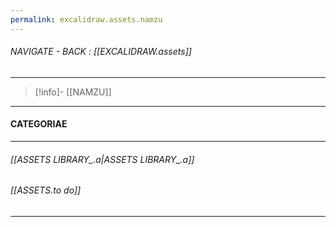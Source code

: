 ```yaml
---
permalink: excalidraw.assets.namzu
---
```


###### NAVIGATE - BACK :  [[EXCALIDRAW.assets]]
----
>[!info]- [[NAMZU]]
-----
#### CATEGORIAE
----
###### [[ASSETS LIBRARY_.a|ASSETS LIBRARY_.a]]

###### [[ASSETS.to do]]


---------
